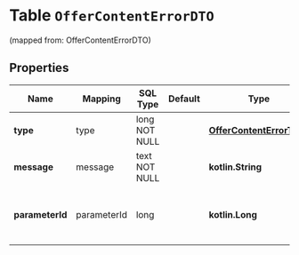 
# Table `OfferContentErrorDTO`
(mapped from: OfferContentErrorDTO)

## Properties
Name | Mapping | SQL Type | Default | Type | Description | Notes
---- | ------- | -------- | ------- | ---- | ----------- | -----
**type** | type | long NOT NULL |  | [**OfferContentErrorType**](OfferContentErrorType.md) |  |  [foreignkey]
**message** | message | text NOT NULL |  | **kotlin.String** | Текст ошибки. | 
**parameterId** | parameterId | long |  | **kotlin.Long** | Идентификатор характеристики, с которой связана ошибка. |  [optional]





